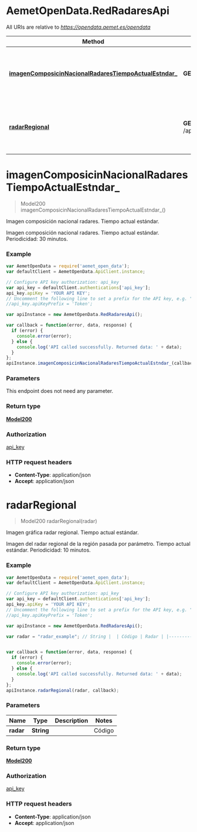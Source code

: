 # AemetOpenData.RedRadaresApi

All URIs are relative to *https://opendata.aemet.es/opendata*

Method | HTTP request | Description
------------- | ------------- | -------------
[**imagenComposicinNacionalRadaresTiempoActualEstndar_**](RedRadaresApi.md#imagenComposicinNacionalRadaresTiempoActualEstndar_) | **GET** /api/red/radar/nacional | Imagen composición nacional radares. Tiempo actual estándar.
[**radarRegional**](RedRadaresApi.md#radarRegional) | **GET** /api/red/radar/regional/{radar} | Imagen gráfica radar regional. Tiempo actual estándar.


<a name="imagenComposicinNacionalRadaresTiempoActualEstndar_"></a>
# **imagenComposicinNacionalRadaresTiempoActualEstndar_**
> Model200 imagenComposicinNacionalRadaresTiempoActualEstndar_()

Imagen composición nacional radares. Tiempo actual estándar.

Imagen composición nacional radares. Tiempo actual estándar. Periodicidad: 30 minutos.

### Example
```javascript
var AemetOpenData = require('aemet_open_data');
var defaultClient = AemetOpenData.ApiClient.instance;

// Configure API key authorization: api_key
var api_key = defaultClient.authentications['api_key'];
api_key.apiKey = 'YOUR API KEY';
// Uncomment the following line to set a prefix for the API key, e.g. "Token" (defaults to null)
//api_key.apiKeyPrefix = 'Token';

var apiInstance = new AemetOpenData.RedRadaresApi();

var callback = function(error, data, response) {
  if (error) {
    console.error(error);
  } else {
    console.log('API called successfully. Returned data: ' + data);
  }
};
apiInstance.imagenComposicinNacionalRadaresTiempoActualEstndar_(callback);
```

### Parameters
This endpoint does not need any parameter.

### Return type

[**Model200**](Model200.md)

### Authorization

[api_key](../README.md#api_key)

### HTTP request headers

 - **Content-Type**: application/json
 - **Accept**: application/json

<a name="radarRegional"></a>
# **radarRegional**
> Model200 radarRegional(radar)

Imagen gráfica radar regional. Tiempo actual estándar.

Imagen del radar regional de la región pasada por parámetro. Tiempo actual estándar. Periodicidad: 10 minutos.

### Example
```javascript
var AemetOpenData = require('aemet_open_data');
var defaultClient = AemetOpenData.ApiClient.instance;

// Configure API key authorization: api_key
var api_key = defaultClient.authentications['api_key'];
api_key.apiKey = 'YOUR API KEY';
// Uncomment the following line to set a prefix for the API key, e.g. "Token" (defaults to null)
//api_key.apiKeyPrefix = 'Token';

var apiInstance = new AemetOpenData.RedRadaresApi();

var radar = "radar_example"; // String |  | Código | Radar | |----------|----------| | am  | Almería   | | sa  | Asturias   | | pm  | Illes Balears   | | ba  | Barcelona  | | cc  | Cáceres   | | co  | A Coruña   | | ma  | Madrid   | | ml  | Málaga   | | mu  | Murcia   | | vd  | Palencia   | | ca  | Las Palmas   | | se  | Sevilla   | | va  | Valencia   | | ss  | Vizcaya   | | za  | Zaragoza   


var callback = function(error, data, response) {
  if (error) {
    console.error(error);
  } else {
    console.log('API called successfully. Returned data: ' + data);
  }
};
apiInstance.radarRegional(radar, callback);
```

### Parameters

Name | Type | Description  | Notes
------------- | ------------- | ------------- | -------------
 **radar** | **String**|  | Código | Radar | |----------|----------| | am  | Almería   | | sa  | Asturias   | | pm  | Illes Balears   | | ba  | Barcelona  | | cc  | Cáceres   | | co  | A Coruña   | | ma  | Madrid   | | ml  | Málaga   | | mu  | Murcia   | | vd  | Palencia   | | ca  | Las Palmas   | | se  | Sevilla   | | va  | Valencia   | | ss  | Vizcaya   | | za  | Zaragoza    | 

### Return type

[**Model200**](Model200.md)

### Authorization

[api_key](../README.md#api_key)

### HTTP request headers

 - **Content-Type**: application/json
 - **Accept**: application/json

